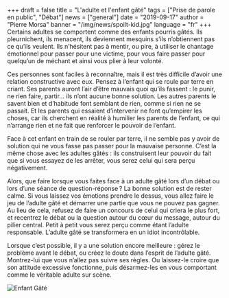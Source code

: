 +++
draft = false
title = "L'adulte et l'enfant gâté"
tags = ["Prise de parole en public", "Débat"]
news = ["general"]
date = "2019-09-17"
author = "Pierre Morsa"
banner = "/img/news/spoilt-kid.jpg"
language = "fr"
+++
Certains adultes se comportent comme des enfants pourris gâtés. Ils pleurnichent, ils menacent, ils deviennent mesquins s’ils n’obtiennent pas ce qu’ils veulent. Ils n’hésitent pas à mentir, ou pire, à utiliser le chantage émotionnel pour passer pour une victime, pour vous faire passer pour quelqu’un de méchant et ainsi vous plier à leur volonté.

Ces personnes sont faciles à reconnaître, mais il est très difficile d’avoir une relation constructive avec eux. Pensez à l’enfant qui se roule par terre en criant. Ses parents auront l’air d’être mauvais quoi qu’ils fassent : le punir, ne rien faire, partir… ils n’ont aucune bonne solution. Les autres parents le savent bien et d’habitude font semblant de rien, comme si rien ne se passait. Et les parents qui essaient d’intervenir ne font qu’empirer les choses, car ils cherchent en réalité à humilier les parents de l’enfant, ce qui n’arrange rien et ne fait que renforcer le pouvoir de l’enfant.

Face à cet enfant en train de se rouler par terre, il ne semble pas y avoir de solution qui ne vous fasse pas passer pour la mauvaise personne. C’est la même chose avec les adultes gâtés : ils construisent leur pouvoir du fait que si vous essayez de les arrêter, vous serez celui qui sera perçu négativement.

Alors, que faire lorsque vous faites face à un adulte gâté lors d’un débat ou lors d’une séance de question-réponse ? La bonne solution est de rester calme. Si vous laissez vos émotions prendre le dessus, vous allez faire le jeu de l’adulte gâté et démarrer une partie que vous ne pouvez pas gagner. Au lieu de cela, refusez de faire un concours de celui qui criera le plus fort, et recentrez le débat ou la question autour du cœur du message, autour du pilier central. Petit à petit vous serez perçu comme étant l’adulte responsable. L’adulte gâté se transformera en un idiot incontrôlable.

Lorsque c’est possible, il y a une solution encore meilleure : gérez le problème avant le débat, ou créez le doute dans l’esprit de l’adulte gâté. Montrez-lui que vous n’allez pas suivre ses règles. Ou laissez-le croire que son attitude excessive fonctionne, puis désarmez-les en vous comportant comme le véritable adulte sur scène.

![Enfant Gâté](/img/news/spoilt-kid.jpg)
